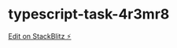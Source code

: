 # typescript-task-4r3mr8

[Edit on StackBlitz ⚡️](https://stackblitz.com/edit/typescript-task-4r3mr8)